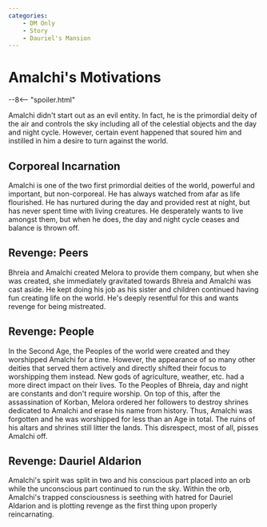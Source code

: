 ```yaml
---
categories:
    - DM Only
    - Story
    - Dauriel's Mansion
---
```

# Amalchi's Motivations

--8<-- "spoiler.html"

Amalchi didn't start out as an evil entity. In fact, he is the primordial deity of the air and controls the sky including all of the celestial objects and the day and night cycle. However, certain event happened that soured him and instilled in him a desire to turn against the world.

## Corporeal Incarnation

Amalchi is one of the two first primordial deities of the world, powerful and important, but non-corporeal. He has always watched from afar as life flourished. He has nurtured during the day and provided rest at night, but has never spent time with living creatures. He desperately wants to live amongst them, but when he does, the day and night cycle ceases and balance is thrown off.

## Revenge: Peers

Bhreia and Amalchi created Melora to provide them company, but when she was created, she immediately gravitated towards Bhreia and Amalchi was cast aside. He kept doing his job as his sister and children continued having fun creating life on the world. He's deeply resentful for this and wants revenge for being mistreated.

## Revenge: People

In the Second Age, the Peoples of the world were created and they worshipped Amalchi for a time. However, the appearance of so many other deities that served them actively and directly shifted their focus to worshipping them instead. New gods of agriculture, weather, etc. had a more direct impact on their lives. To the Peoples of Bhreia, day and night are constants and don't require worship. On top of this, after the assassination of Korban, Melora ordered her followers to destroy shrines dedicated to Amalchi and erase his name from history. Thus, Amalchi was forgotten and he was worshipped for less than an Age in total. The ruins of his altars and shrines still litter the lands. This disrespect, most of all, pisses Amalchi off.

## Revenge: Dauriel Aldarion

Amalchi's spirit was split in two and his conscious part placed into an orb while the unconscious part continued to run the sky. Within the orb, Amalchi's trapped consciousness is seething with hatred for Dauriel Aldarion and is plotting revenge as the first thing upon properly reincarnating.
